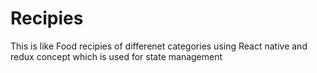 # Recipies

This is like Food recipies of differenet categories using React native and redux concept which is used for state management
